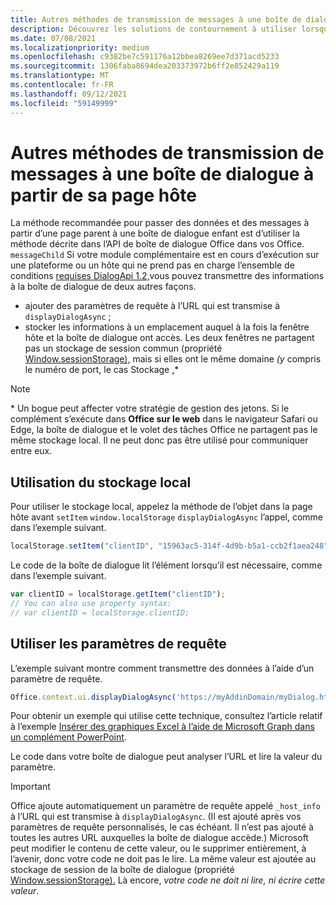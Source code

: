 ```yaml
---
title: Autres méthodes de transmission de messages à une boîte de dialogue à partir de sa page hôte
description: Découvrez les solutions de contournement à utiliser lorsque la méthode messageChild n’est pas prise en charge.
ms.date: 07/08/2021
ms.localizationpriority: medium
ms.openlocfilehash: c9382be7c591176a12bbea8269ee7d371acd5233
ms.sourcegitcommit: 1306faba8694dea203373972b6ff2e852429a119
ms.translationtype: MT
ms.contentlocale: fr-FR
ms.lasthandoff: 09/12/2021
ms.locfileid: "59149999"
---
```

# <a name="alternative-ways-of-passing-messages-to-a-dialog-box-from-its-host-page"></a>Autres méthodes de transmission de messages à une boîte de dialogue à partir de sa page hôte

La méthode recommandée pour passer des données et des messages à partir d’une page parent à une boîte de dialogue enfant est d’utiliser la méthode décrite dans l’API de boîte de dialogue Office dans vos Office. `messageChild` [](dialog-api-in-office-add-ins.md#pass-information-to-the-dialog-box) Si votre module complémentaire est en cours d’exécution sur une plateforme ou un hôte qui ne prend pas en charge l’ensemble de conditions [requises DialogApi 1.2,](../reference/requirement-sets/dialog-api-requirement-sets.md)vous pouvez transmettre des informations à la boîte de dialogue de deux autres façons.

- ajouter des paramètres de requête à l’URL qui est transmise à `displayDialogAsync` ;
- stocker les informations à un emplacement auquel à la fois la fenêtre hôte et la boîte de dialogue ont accès. Les deux fenêtres ne partagent pas un stockage de session commun (propriété [Window.sessionStorage),](https://developer.mozilla.org/docs/Web/API/Window/sessionStorage) mais si elles ont le même domaine *(y* compris le numéro de port, le cas Stockage [.](https://www.w3schools.com/html/html5_webstorage.asp)\*

> [!NOTE]
> \* Un bogue peut affecter votre stratégie de gestion des jetons. Si le complément s’exécute dans **Office sur le web** dans le navigateur Safari ou Edge, la boîte de dialogue et le volet des tâches Office ne partagent pas le même stockage local. Il ne peut donc pas être utilisé pour communiquer entre eux.

## <a name="use-local-storage"></a>Utilisation du stockage local

Pour utiliser le stockage local, appelez la méthode de l’objet dans la page hôte avant `setItem` `window.localStorage` `displayDialogAsync` l’appel, comme dans l’exemple suivant.

```js
localStorage.setItem("clientID", "15963ac5-314f-4d9b-b5a1-ccb2f1aea248");
```

Le code de la boîte de dialogue lit l’élément lorsqu’il est nécessaire, comme dans l’exemple suivant.

```js
var clientID = localStorage.getItem("clientID");
// You can also use property syntax:
// var clientID = localStorage.clientID;
```

## <a name="use-query-parameters"></a>Utiliser les paramètres de requête

L’exemple suivant montre comment transmettre des données à l’aide d’un paramètre de requête.

```js
Office.context.ui.displayDialogAsync('https://myAddinDomain/myDialog.html?clientID=15963ac5-314f-4d9b-b5a1-ccb2f1aea248');
```

Pour obtenir un exemple qui utilise cette technique, consultez l’article relatif à l’exemple [Insérer des graphiques Excel à l’aide de Microsoft Graph dans un complément PowerPoint](https://github.com/OfficeDev/PowerPoint-Add-in-Microsoft-Graph-ASPNET-InsertChart).

Le code dans votre boîte de dialogue peut analyser l’URL et lire la valeur du paramètre.

> [!IMPORTANT]
> Office ajoute automatiquement un paramètre de requête appelé `_host_info` à l’URL qui est transmise à `displayDialogAsync`. (Il est ajouté après vos paramètres de requête personnalisés, le cas échéant. Il n’est pas ajouté à toutes les autres URL auxquelles la boîte de dialogue accède.) Microsoft peut modifier le contenu de cette valeur, ou le supprimer entièrement, à l’avenir, donc votre code ne doit pas le lire. La même valeur est ajoutée au stockage de session de la boîte de dialogue (propriété [Window.sessionStorage).](https://developer.mozilla.org/docs/Web/API/Window/sessionStorage) Là encore, *votre code ne doit ni lire, ni écrire cette valeur*.
